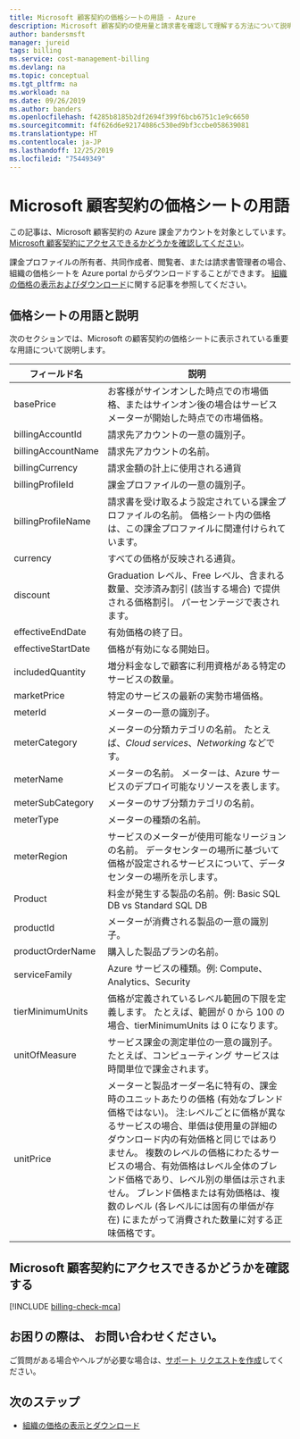 ```yaml
---
title: Microsoft 顧客契約の価格シートの用語 - Azure
description: Microsoft 顧客契約の使用量と請求書を確認して理解する方法について説明します。
author: bandersmsft
manager: jureid
tags: billing
ms.service: cost-management-billing
ms.devlang: na
ms.topic: conceptual
ms.tgt_pltfrm: na
ms.workload: na
ms.date: 09/26/2019
ms.author: banders
ms.openlocfilehash: f4285b8185b2df2694f399f6bcb6751c1e9c6650
ms.sourcegitcommit: f4f626d6e92174086c530ed9bf3ccbe058639081
ms.translationtype: HT
ms.contentlocale: ja-JP
ms.lasthandoff: 12/25/2019
ms.locfileid: "75449349"
---
```

# <a name="terms-in-your-microsoft-customer-agreement-price-sheet"></a>Microsoft 顧客契約の価格シートの用語

この記事は、Microsoft 顧客契約の Azure 課金アカウントを対象としています。 [Microsoft 顧客契約にアクセスできるかどうかを確認してください](#check-access-to-a-microsoft-customer-agreement)。

課金プロファイルの所有者、共同作成者、閲覧者、または請求書管理者の場合、組織の価格シートを Azure portal からダウンロードすることができます。 [組織の価格の表示およびダウンロード](billing-ea-pricing.md)に関する記事を参照してください。

## <a name="terms-and-descriptions-in-your-price-sheet"></a>価格シートの用語と説明

次のセクションでは、Microsoft の顧客契約の価格シートに表示されている重要な用語について説明します。

| **フィールド名**   | **説明**   |
| --- | --- |
| basePrice  | お客様がサインオンした時点での市場価格、またはサインオン後の場合はサービス メーターが開始した時点での市場価格。   |
| billingAccountId  | 請求先アカウントの一意の識別子。   |
| billingAccountName  | 請求先アカウントの名前。  |
| billingCurrency | 請求金額の計上に使用される通貨 |
| billingProfileId  | 課金プロファイルの一意の識別子。   |
| billingProfileName  | 請求書を受け取るよう設定されている課金プロファイルの名前。 価格シート内の価格は、この課金プロファイルに関連付けられています。 |
| currency | すべての価格が反映される通貨。 |
| discount | Graduation レベル、Free レベル、含まれる数量、交渉済み割引 (該当する場合) で提供される価格割引。 パーセンテージで表されます。 |
| effectiveEndDate  | 有効価格の終了日。 |
| effectiveStartDate  | 価格が有効になる開始日。 |
| includedQuantity | 増分料金なしで顧客に利用資格がある特定のサービスの数量。 |
| marketPrice | 特定のサービスの最新の実勢市場価格。 |
| meterId  | メーターの一意の識別子。 |
| meterCategory  | メーターの分類カテゴリの名前。 たとえば、_Cloud services_、_Networking_ などです。 |
| meterName  | メーターの名前。 メーターは、Azure サービスのデプロイ可能なリソースを表します。 |
| meterSubCategory  | メーターのサブ分類カテゴリの名前。  |
| meterType  |  メーターの種類の名前。 |
| meterRegion  | サービスのメーターが使用可能なリージョンの名前。 データセンターの場所に基づいて価格が設定されるサービスについて、データセンターの場所を示します。    |
| Product  | 料金が発生する製品の名前。例: Basic SQL DB vs Standard SQL DB  |
| productId  | メーターが消費される製品の一意の識別子。 |
| productOrderName  | 購入した製品プランの名前。 |
| serviceFamily  | Azure サービスの種類。例: Compute、Analytics、Security |
| tierMinimumUnits  | 価格が定義されているレベル範囲の下限を定義します。 たとえば、範囲が 0 から 100 の場合、tierMinimumUnits は 0 になります。  |
| unitOfMeasure  | サービス課金の測定単位の一意の識別子。 たとえば、コンピューティング サービスは時間単位で課金されます。 |
| unitPrice  | メーターと製品オーダー名に特有の、課金時のユニットあたりの価格 (有効なブレンド価格ではない)。  注:レベルごとに価格が異なるサービスの場合、単価は使用量の詳細のダウンロード内の有効価格と同じではありません。  複数のレベルの価格にわたるサービスの場合、有効価格はレベル全体のブレンド価格であり、レベル別の単価は示されません。 ブレンド価格または有効価格は、複数のレベル (各レベルには固有の単価が存在) にまたがって消費された数量に対する正味価格です。 |


## <a name="check-access-to-a-microsoft-customer-agreement"></a>Microsoft 顧客契約にアクセスできるかどうかを確認する
[!INCLUDE [billing-check-mca](../../includes/billing-check-mca.md)]

## <a name="need-help-contact-us"></a>お困りの際は、 お問い合わせください。

ご質問がある場合やヘルプが必要な場合は、[サポート リクエストを作成](https://go.microsoft.com/fwlink/?linkid=2083458)してください。

## <a name="next-steps"></a>次のステップ

- [組織の価格の表示とダウンロード](billing-ea-pricing.md)
